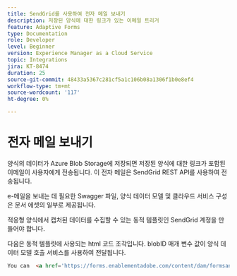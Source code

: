 ```yaml
---
title: SendGrid를 사용하여 전자 메일 보내기
description: 저장된 양식에 대한 링크가 있는 이메일 트리거
feature: Adaptive Forms
type: Documentation
role: Developer
level: Beginner
version: Experience Manager as a Cloud Service
topic: Integrations
jira: KT-8474
duration: 25
source-git-commit: 48433a5367c281cf5a1c106b08a1306f1b0e8ef4
workflow-type: tm+mt
source-wordcount: '117'
ht-degree: 0%

---
```


# 전자 메일 보내기

양식의 데이터가 Azure Blob Storage에 저장되면 저장된 양식에 대한 링크가 포함된 이메일이 사용자에게 전송됩니다. 이 전자 메일은 SendGrid REST API를 사용하여 전송됩니다.

e-메일을 보내는 데 필요한 Swagger 파일, 양식 데이터 모델 및 클라우드 서비스 구성은 문서 에셋의 일부로 제공됩니다.

적응형 양식에서 캡처된 데이터를 수집할 수 있는 동적 템플릿인 SendGrid 계정을 만들어야 합니다.


다음은 동적 템플릿에 사용되는 html 코드 조각입니다. blobID 매개 변수 값이 양식 데이터 모델 호출 서비스를 사용하여 전달됩니다.

```html
You can  <a href='https://forms.enablementadobe.com/content/dam/formsanddocuments/azureportalstorage/creditcardapplication/jcr:content?wcmmode=disabled&ampguid={{blobID}}'>access your application here</a> and complete it.
```


